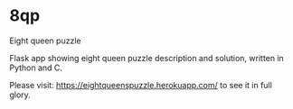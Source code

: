 # 8qp
Eight queen puzzle

Flask app showing eight queen puzzle description and solution, written in Python and C.

Please visit: https://eightqueenspuzzle.herokuapp.com/ to see it in full glory.
